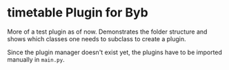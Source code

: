 # timetable Plugin for Byb

More of a test plugin as of now. Demonstrates the folder structure and shows which classes one needs to subclass to create a plugin.

Since the plugin manager doesn't exist yet, the plugins have to be imported manually in `main.py`.
